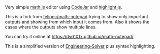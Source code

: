 Very simple [math.js](https://mathjs.org/) editor using [CodeJar](https://medv.io/codejar/) and
[highlight.js](https://highlightjs.org/).

This is a fork from [felipec/math-notepad](https://github.com/felipec/math-notepad) trying to show only important outputs and showing from which input it comes from. Also it shows the cases where the outputs show multiple lines.

You can try it online at https://dvd101x.github.io/math-notepad/

This is a simplified version of [Engineering-Solver](https://github.com/dvd101x/Engineering-Solver)
plus syntax highlighting.
